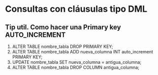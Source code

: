 # Consultas con cláusulas tipo DML
## Tip util. Como hacer una Primary key AUTO_INCREMENT
1. ALTER TABLE nombre_tabla DROP PRIMARY KEY;
2. ALTER TABLE nombre_tabla ADD nueva_columna INT auto_increment PRIMARY KEY;
3. UPDATE nombre_tabla SET nueva_columna = antigua_columna;
4. ALTER TABLE nombre_tabla DROP COLUMN antigua_columna;
